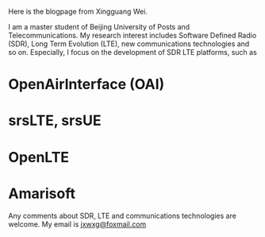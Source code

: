 Here is the blogpage from Xingguang Wei.

I am a master student of Beijing University of Posts and Telecommunications. My research interest includes Software Defined Radio (SDR), Long Term Evolution (LTE), new communications technologies and so on. Especially, I focus on the development of SDR LTE platforms, such as 

# OpenAirInterface (OAI)
# srsLTE, srsUE
# OpenLTE
# Amarisoft

Any comments about SDR, LTE and communications technologies are welcome. My email is jxwxg@foxmail.com
